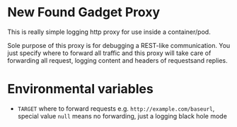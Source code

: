New Found Gadget Proxy
======

This is really simple logging http proxy for use inside a container/pod.

Sole purpose of this proxy is for debugging a REST-like communication.
You just specify where to forward all traffic and this proxy will take care of forwarding all request, logging content and headers of requestsand replies.

Environmental variables
=======

- `TARGET` where to forward requests e.g. `http://example.com/baseurl`, special value `null` means no forwarding, just a logging black hole mode
